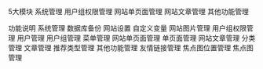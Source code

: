 5大模块
    系统管理
    用户组权限管理
    网站单页面管理
    网站文章管理
    其他功能管理

功能说明
    系统管理
        数据库备份
        网站设置
        自定义变量
        网站图片管理
    用户组权限管理
        用户管理
        用户组管理
        菜单管理
    网站单页面管理
        单页面管理
    网站文章管理
        分类管理
        文章管理
        推荐类型管理
    其他功能管理
        友情链接管理
        焦点图位置管理
        焦点图管理